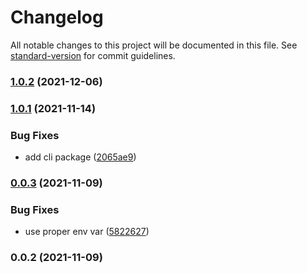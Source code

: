 # Changelog

All notable changes to this project will be documented in this file. See [standard-version](https://github.com/conventional-changelog/standard-version) for commit guidelines.

### [1.0.2](https://github.com/subgraphs/nftx/compare/v1.0.1...v1.0.2) (2021-12-06)

### [1.0.1](https://github.com/subgraphs/nftx/compare/v0.0.3...v1.0.1) (2021-11-14)


### Bug Fixes

* add cli package ([2065ae9](https://github.com/subgraphs/nftx/commit/2065ae931ecd238040df6ad24280f3fd8291be1b))

### [0.0.3](https://github.com/subgraphs/nftx/compare/v0.0.2...v0.0.3) (2021-11-09)


### Bug Fixes

* use proper env var ([5822627](https://github.com/subgraphs/nftx/commit/582262761e7ccff44863f09b2a91123ac6b93913))

### 0.0.2 (2021-11-09)
